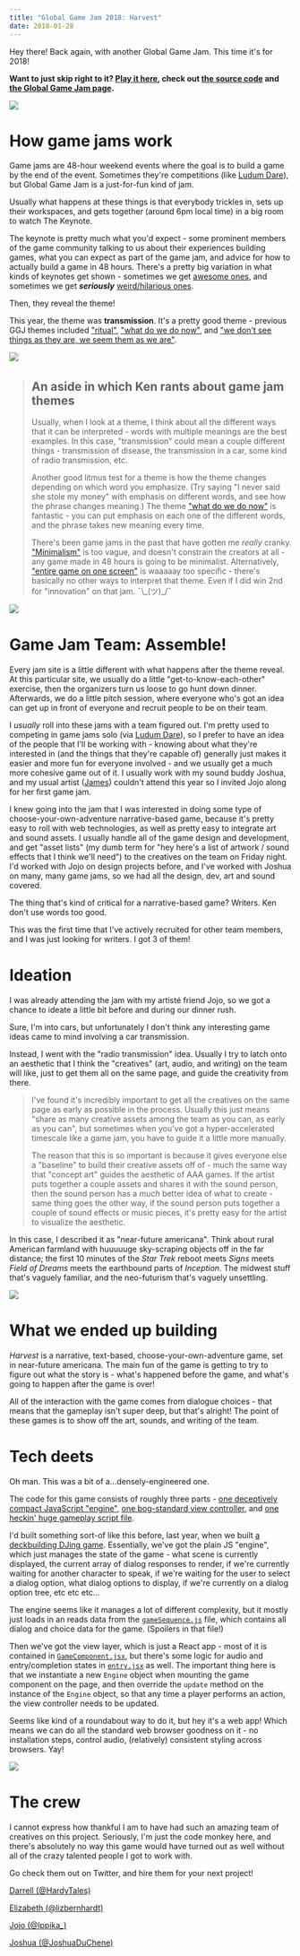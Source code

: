 ```yaml
---
title: "Global Game Jam 2018: Harvest"
date: 2018-01-28
---
```


Hey there! Back again, with another Global Game Jam. This time it's for 2018!

**Want to just skip right to it? [Play it here](https://harvest-ggj-2018.herokuapp.com/), check out [the source code](https://github.com/kenhoff/harvest-ggj-2018) and [the Global Game Jam page](https://globalgamejam.org/2018/games/harvest).**

![](harvest-1.png)

# How game jams work

Game jams are 48-hour weekend events where the goal is to build a game by the end of the event. Sometimes they're competitions (like [Ludum Dare](http://ldjam.com/)), but Global Game Jam is a just-for-fun kind of jam.

Usually what happens at these things is that everybody trickles in, sets up their workspaces, and gets together (around 6pm local time) in a big room to watch The Keynote.

The keynote is pretty much what you'd expect - some prominent members of the game community talking to us about their experiences building games, what you can expect as part of the game jam, and advice for how to actually build a game in 48 hours. There's a pretty big variation in what kinds of keynotes get shown - sometimes we get [awesome ones](https://www.youtube.com/watch?v=2xfxx27HbM4&vl=en), and sometimes we get **_seriously_** [weird/hilarious ones](https://youtu.be/3Roxls_2W2M?t=11m22s).

Then, they reveal the theme!

This year, the theme was **transmission**. It's a pretty good theme - previous GGJ themes included ["ritual"](/posts/small-sacrifices), ["what do we do now"](/posts/maniac-mystery-mansion), and ["we don't see things as they are, we seem them as we are"](/posts/the-facility).

![](harvest-2.png) 

> ## An aside in which Ken rants about game jam themes
>
> Usually, when I look at a theme, I think about all the different ways that it can be interpreted - words with multiple meanings are the best examples. In this case, "transmission" could mean a couple different things - transmission of disease, the transmission in a car, some kind of radio transmission, etc.
>
> Another good litmus test for a theme is how the theme changes depending on which word you emphasize. (Try saying "I never said she stole my money" with emphasis on different words, and see how the phrase changes meaning.) The theme ["what do we do now"](/posts/maniac-mystery-mansion) is fantastic - you can put emphasis on each one of the different words, and the phrase takes new meaning every time.
>
> There's been game jams in the past that have gotten me _really_ cranky. ["Minimalism"](/posts/snape) is too vague, and doesn't constrain the creators at all - any game made in 48 hours is going to be minimalist. Alternatively, ["entire game on one screen"](/posts/titan) is waaaaay too specific - there's basically no other ways to interpret that theme. Even if I did win 2nd for "innovation" on that jam. ¯\\\_(ツ)\_/¯

![](harvest-3.png)

# Game Jam Team: Assemble!

Every jam site is a little different with what happens after the theme reveal. At this particular site, we usually do a little "get-to-know-each-other" exercise, then the organizers turn us loose to go hunt down dinner. Afterwards, we do a little pitch session, where everyone who's got an idea can get up in front of everyone and recruit people to be on their team.

I _usually_ roll into these jams with a team figured out. I'm pretty used to competing in game jams solo (via [Ludum Dare](https://ldjam.com/)), so I prefer to have an idea of the people that I'll be working with - knowing about what they're interested in (and the things that they're capable of) generally just makes it easier and more fun for everyone involved - and we usually get a much more cohesive game out of it. I usually work with my sound buddy Joshua, and my usual artist ([James](http://jamiekingdom.com/)) couldn't attend this year so I invited Jojo along for her first game jam.

I knew going into the jam that I was interested in doing some type of choose-your-own-adventure narrative-based game, because it's pretty easy to roll with web technologies, as well as pretty easy to integrate art and sound assets. I usually handle all of the game design and development, and get "asset lists" (my dumb term for "hey here's a list of artwork / sound effects that I think we'll need") to the creatives on the team on Friday night. I'd worked with Jojo on design projects before, and I've worked with Joshua on many, many game jams, so we had all the design, dev, art and sound covered.

The thing that's kind of critical for a narrative-based game? Writers. Ken don't use words too good.

This was the first time that I've actively recruited for other team members, and I was just looking for writers. I got 3 of them!

# Ideation

I was already attending the jam with my artisté friend Jojo, so we got a chance to ideate a little bit before and during our dinner rush.

Sure, I'm into cars, but unfortunately I don't think any interesting game ideas came to mind involving a car transmission.

Instead, I went with the "radio transmission" idea. Usually I try to latch onto an aesthetic that I think the "creatives" (art, audio, and writing) on the team will like, just to get them all on the same page, and guide the creativity from there.

> I've found it's incredibly important to get all the creatives on the same page as early as possible in the process. Usually this just means "share as many creative assets among the team as you can, as early as you can", but sometimes when you've got a hyper-accelerated timescale like a game jam, you have to guide it a little more manually.
>
> The reason that this is so important is because it gives everyone else a "baseline" to build their creative assets off of - much the same way that "concept art" guides the aesthetic of AAA games. If the artist puts together a couple assets and shares it with the sound person, then the sound person has a _much_ better idea of what to create - same thing goes the other way, if the sound person puts together a couple of sound effects or music pieces, it's pretty easy for the artist to visualize the aesthetic.

In this case, I described it as "near-future americana". Think about rural American farmland with huuuuuge sky-scraping objects off in the far distance; the first 10 minutes of the _Star Trek_ reboot meets _Signs_ meets _Field of Dreams_ meets the earthbound parts of _Inception_. The midwest stuff that's vaguely familiar, and the neo-futurism that's vaguely unsettling.

![](harvest-4.png)

# What we ended up building

_Harvest_ is a narrative, text-based, choose-your-own-adventure game, set in near-future americana. The main fun of the game is getting to try to figure out what the story is - what's happened before the game, and what's going to happen after the game is over!

All of the interaction with the game comes from dialogue choices - that means that the gameplay isn't super deep, but that's alright! The point of these games is to show off the art, sounds, and writing of the team.

# Tech deets

Oh man. This was a bit of a...densely-engineered one.

The code for this game consists of roughly three parts - [one deceptively compact JavaScript "engine"](https://github.com/kenhoff/harvest-ggj-2018/blob/master/src/gameSequence.js), [one bog-standard view controller](https://github.com/kenhoff/harvest-ggj-2018/blob/master/src/GameComponent.jsx), and [one heckin' huge gameplay script file](https://github.com/kenhoff/harvest-ggj-2018/blob/master/src/gameSequence.js).

I'd built something sort-of like this before, last year, when we built [a deckbuilding DJing game](/posts/kwav-1085). Essentially, we've got the plain JS "engine", which just manages the state of the game - what scene is currently displayed, the current array of dialog responses to render, if we're currently waiting for another character to speak, if we're waiting for the user to select a dialog option, what dialog options to display, if we're currently on a dialog option tree, etc etc etc...

The engine seems like it manages a lot of different complexity, but it mostly just loads in an reads data from the [`gameSequence.js`](https://github.com/kenhoff/harvest-ggj-2018/blob/master/src/gameSequence.js) file, which contains all dialog and choice data for the game. (Spoilers in that file!)

Then we've got the view layer, which is just a React app - most of it is contained in [`GameComponent.jsx`](https://github.com/kenhoff/harvest-ggj-2018/blob/master/src/GameComponent.jsx), but there's some logic for audio and entry/completion states in [`entry.jsx`](https://github.com/kenhoff/harvest-ggj-2018/blob/master/src/entry.jsx) as well. The important thing here is that we instantiate a new `Engine` object when mounting the game component on the page, and then override the `update` method on the instance of the `Engine` object, so that any time a player performs an action, the view controller needs to be updated.

Seems like kind of a roundabout way to do it, but hey it's a web app! Which means we can do all the standard web browser goodness on it - no installation steps, control audio, (relatively) consistent styling across browsers. Yay!

![](harvest-5.png)

# The crew

I cannot express how thankful I am to have had such an amazing team of creatives on this project. Seriously, I'm just the code monkey here, and there's absolutely no way this game would have turned out as well without all of the crazy talented people I got to work with.

Go check them out on Twitter, and hire them for your next project!

[Darrell (@HardyTales)](https://twitter.com/HardyTales)

[Elizabeth (@lizbernhardt)](https://twitter.com/lizbernhardt)

[Jojo (@Ippika\_)](https://twitter.com/Ippika_)

[Joshua (@JoshuaDuChene)](https://twitter.com/JoshuaDuChene)
